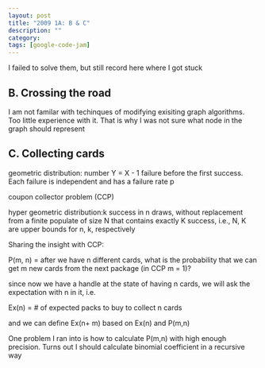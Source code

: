 ```yaml
---
layout: post
title: "2009 1A: B & C"
description: ""
category: 
tags: [google-code-jam]
---
```


I failed to solve them, but still record here where I got stuck

B. Crossing the road
------
I am not familar with techinques of modifying exisiting graph algorithms. Too little experience with it. That is why I was not sure what node in the graph should represent

C. Collecting cards
------
geometric distribution: number Y = X - 1 failure before the first success. Each failure is independent and has a failure rate p

coupon collector problem (CCP)

hyper geometric distribution:k success in n draws, without replacement from a finite populate of size N that contains exactly K success,
i.e., N, K are upper bounds for n, k, respectively

Sharing the insight with CCP:

P(m, n) =  after we have n different cards, what is the probability that we can get m new cards from the next package (in CCP m = 1)?

since now we have a handle at the state of having n cards, we will ask the expectation with n in it, i.e.

Ex(n) = # of expected packs to buy to collect n cards

and we can define Ex(n+ m) based on Ex(n) and P(m,n)

One problem I ran into is how to calculate P(m,n) with high enough precision. Turns out I should calculate binomial coefficient in a recursive way
